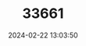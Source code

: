 ---
title: "33661"
category: "Melicope balloui"
draft: false
date: 2024-02-22 13:03:50
languages:
  English: ["Rock Pelea"]
---